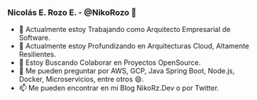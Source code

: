 ### Nicolás E. Rozo E. - @NikoRozo 👋

- 🔭 Actualmente estoy Trabajando como Arquitecto Empresarial de Software.
- 🌱 Actualmente estoy Profundizando en Arquitecturas Cloud, Altamente Resilientes.
- 👯 Estoy Buscando Colaborar en Proyectos OpenSource.
- 💬 Me pueden preguntar por AWS, GCP, Java Spring Boot, Node.js, Docker, Microservicios, entre otros 😄.
- 📫 Me pueden encontrar en mi Blog NikoRz.Dev o por Twitter.
<!--
**NikoRozo/NikoRozo** is a ✨ _special_ ✨ repository because its `README.md` (this file) appears on your GitHub profile.

Here are some ideas to get you started:

- 🔭 I’m currently working on ...
- 🌱 I’m currently learning ...
- 👯 I’m looking to collaborate on ...
- 🤔 I’m looking for help with ...
- 💬 Ask me about ...
- 📫 How to reach me: ...
- 😄 Pronouns: ...
- ⚡ Fun fact: ...
-->
